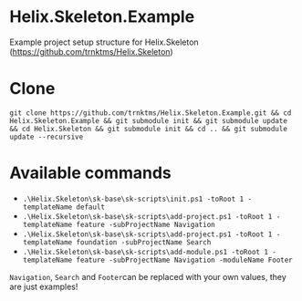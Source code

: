 # Helix.Skeleton.Example
Example project setup structure for Helix.Skeleton (https://github.com/trnktms/Helix.Skeleton)

# Clone
`git clone https://github.com/trnktms/Helix.Skeleton.Example.git && cd Helix.Skeleton.Example && git submodule init && git submodule update && cd Helix.Skeleton && git submodule init && cd .. && git submodule update --recursive`

# Available commands
- `.\Helix.Skeleton\sk-base\sk-scripts\init.ps1 -toRoot 1 -templateName default`
- `.\Helix.Skeleton\sk-base\sk-scripts\add-project.ps1 -toRoot 1 -templateName feature -subProjectName Navigation`
- `.\Helix.Skeleton\sk-base\sk-scripts\add-project.ps1 -toRoot 1 -templateName foundation -subProjectName Search`
- `.\Helix.Skeleton\sk-base\sk-scripts\add-module.ps1 -toRoot 1 -templateName feature -subProjectName Navigation -moduleName Footer`

`Navigation`, `Search` and `Footer`can be replaced with your own values, they are just examples!
